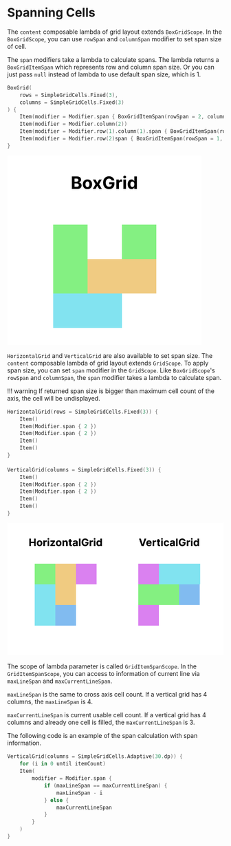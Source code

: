 # Spanning Cells

The `content` composable lambda of grid layout extends `BoxGridScope`.
In the `BoxGridScope`, you can use `rowSpan` and `columnSpan` modifier to set span size of cell.

The `span` modifiers take a lambda to calculate spans.
The lambda returns a `BoxGridItemSpan` which represents row and column span size.
Or you can just pass `null` instead of lambda to use default span size, which is 1.

```kotlin
BoxGrid(
    rows = SimpleGridCells.Fixed(3),
    columns = SimpleGridCells.Fixed(3)
) {
    Item(modifier = Modifier.span { BoxGridItemSpan(rowSpan = 2, columnSpan = 1) })
    Item(modifier = Modifier.column(2))
    Item(modifier = Modifier.row(1).column(1).span { BoxGridItemSpan(rowSpan = 1, columnSpan = 2) })
    Item(modifier = Modifier.row(2)span { BoxGridItemSpan(rowSpan = 1, columnSpan = 2) })
}
```

![span-graphics1](images/span-graphics.png)

`HorizontalGrid` and `VerticalGrid` are also available to set span size.
The `content` composable lambda of grid layout extends `GridScope`.
To apply span size, you can set `span` modifier in the `GridScope`.
Like `BoxGridScope`'s `rowSpan` and `columnSpan`, the `span` modifier takes a lambda to calculate span.

!!! warning
    If returned span size is bigger than maximum cell count of the axis, the cell will be undisplayed.

```kotlin
HorizontalGrid(rows = SimpleGridCells.Fixed(3)) {
    Item()
    Item(Modifier.span { 2 })
    Item(Modifier.span { 2 })
    Item()
    Item()
}

VerticalGrid(columns = SimpleGridCells.Fixed(3)) {
    Item()
    Item(Modifier.span { 2 })
    Item(Modifier.span { 2 })
    Item()
    Item()
}
```

![span-graphics2](images/span-graphics2.png)

The scope of lambda parameter is called `GridItemSpanScope`.
In the `GridItemSpanScope`, you can access to information of current line via `maxLineSpan` and `maxCurrentLineSpan`.

`maxLineSpan` is the same to cross axis cell count.
If a vertical grid has 4 columns, the `maxLineSpan` is 4.

`maxCurrentLineSpan` is current usable cell count.
If a vertical grid has 4 columns and already one cell is filled, the `maxCurrentLineSpan` is 3.

The following code is an example of the span calculation with span information.

```kotlin
VerticalGrid(columns = SimpleGridCells.Adaptive(30.dp)) {
    for (i in 0 until itemCount)
    Item(
        modifier = Modifier.span {
            if (maxLineSpan == maxCurrentLineSpan) {
                maxLineSpan - i
            } else {
                maxCurrentLineSpan
            }
        }
    )
}
```
